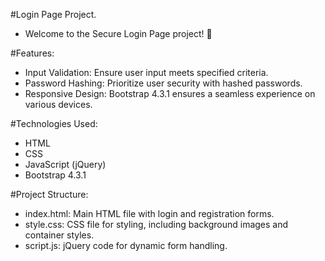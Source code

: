 #Login Page Project.
- Welcome to the Secure Login Page project! 🌟

#Features:
- Input Validation: Ensure user input meets specified criteria.
- Password Hashing: Prioritize user security with hashed passwords.
- Responsive Design: Bootstrap 4.3.1 ensures a seamless experience on various devices.

#Technologies Used:
- HTML
- CSS
- JavaScript (jQuery)
- Bootstrap 4.3.1
  
#Project Structure:
- index.html: Main HTML file with login and registration forms.
- style.css: CSS file for styling, including background images and container styles.
- script.js: jQuery code for dynamic form handling.
